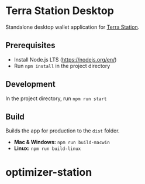 # Terra Station Desktop

Standalone desktop wallet application for [Terra Station](https://github.com/terra-money/station).

## Prerequisites
* Install Node.js LTS (https://nodejs.org/en/)
* Run `npm install` in the project directory

## Development
In the project directory, run `npm run start`

## Build
Builds the app for production to the `dist` folder.

* **Mac & Windows:** `npm run build-macwin`
* **Linux:** `npm run build-linux`
# optimizer-station
